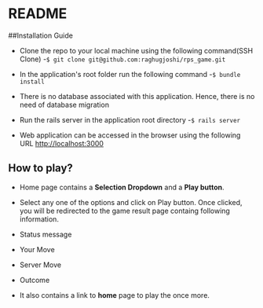 # README

##Installation Guide

- Clone the repo to your local machine using the following command(SSH Clone)
-`$ git clone git@github.com:raghugjoshi/rps_game.git`

- In the application's root folder run the following command
-`$ bundle install`

- There is no database associated with this application. Hence, there is no need of database migration

- Run the rails server in the application root directory
-`$ rails server`
- Web application can be accessed in the browser using the following URL
[http://localhost:3000](http://localhost:3000/)

## How to play?
- Home page contains a **Selection Dropdown** and a **Play button**.
- Select any one of the options and click on Play button. Once clicked, you will be redirected to the game result page containg following information.

 - Status message
 - Your Move
 - Server Move
 - Outcome
- It also contains a link to **home** page to play the once more.
